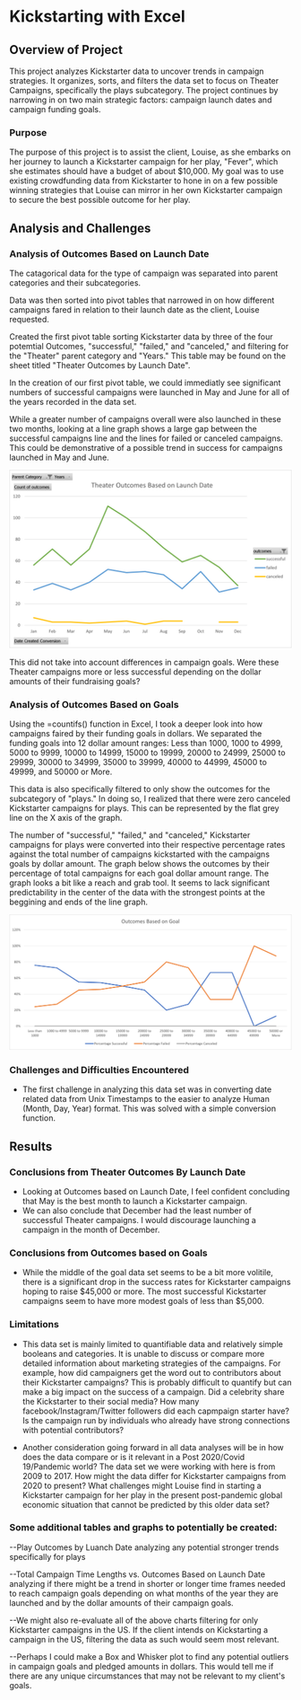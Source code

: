# **Kickstarting with Excel**

## Overview of Project

This project analyzes Kickstarter data to uncover trends in campaign strategies. It organizes, sorts, and filters the data set to focus on Theater Campaigns, specifically the plays subcategory. The project continues by narrowing in on two main strategic factors: campaign launch dates and campaign funding goals.  

### Purpose

The purpose of this project is to assist the client, Louise, as she embarks on her journey to launch a Kickstarter campaign for her play, "Fever", which she estimates should have a budget of about $10,000. My goal was to use existing crowdfunding data from Kickstarter to hone in on a few possible winning strategies that Louise can mirror in her own Kickstarter campaign to secure the best possible outcome for her play.

## Analysis and Challenges

### Analysis of Outcomes Based on Launch Date

The catagorical data for the type of campaign was separated into parent categories and their subcategories.

Data was then sorted into pivot tables that narrowed in on how different campaigns fared in relation to their launch date as the client, Louise requested.

Created the first pivot table sorting Kickstarter data by three of the four potemtial Outcomes, "successful," "failed," and "canceled," and filtering for the "Theater" parent category and "Years." This table may be found on the sheet titled "Theater Outcomes by Launch Date". 

In the creation of our first pivot table, we could immediatly see significant numbers of successful campaigns were launched in May and June for all of the years recorded in the data set. 

While a greater number of campaigns overall were also launched in these two months, looking at a line graph shows a large gap between the successful campaigns line and the lines for failed or canceled campaigns. This could be demonstrative of a possible trend in success for campaigns launched in May and June. 

![Theater_Outcomes_vs_Launch](resources/Theater_Outcomes_vs_Launch.png)     

This did not take into account differences in campaign goals. Were these Theater campaigns more or less successful depending on the dollar amounts of their fundraising goals? 

### Analysis of Outcomes Based on Goals

Using the =countifs() function in Excel, I took a deeper look into how campaigns faired by their funding goals in dollars. We separated the funding goals into 12 dollar amount ranges: Less than 1000, 1000 to 4999, 5000 to 9999, 10000 to 14999, 15000 to 19999, 20000 to 24999, 25000 to 29999, 30000 to 34999, 35000 to 39999, 40000 to 44999, 45000 to 49999, and 50000 or More.  

This data is also specifically filtered to only show the outcomes for the subcategory of "plays."  In doing so, I realized that there were zero canceled Kickstarter campaigns for plays.  This can be represented by the flat grey line on the X axis of the graph.  

The number of "successful," "failed," and "canceled," Kickstarter campaigns for plays were converted into their respective percentage rates against the total number of campaigns kickstarted with the campaigns goals by dollar amount.  The graph below shows the outcomes by their percentage of total campaigns for each goal dollar amount range. The graph looks a bit like a reach and grab tool.  It seems to lack significant predictability in the center of the data with the strongest points at the beggining and ends of the line graph.


![Outcomes_vs_Goals](resources/Outcomes_vs_Goals.png)

### Challenges and Difficulties Encountered

- The first challenge in analyzing this data set was in converting date related data from Unix Timestamps to the easier to analyze Human (Month, Day, Year) format. This was solved with a simple conversion function. 


## Results

### Conclusions from Theater Outcomes By Launch Date

- Looking at Outcomes based on Launch Date, I feel confident concluding that May is the best month to launch a Kickstarter campaign. 
- We can also conclude that December had the least number of successful Theater campaigns. I would discourage launching a campaign in the month of December.

### Conclusions from Outcomes based on Goals
 - While the middle of the goal data set seems to be a bit more volitile, there is a significant drop in the success rates for Kickstarter campaigns hoping to raise $45,000 or more. The most successful Kickstarter campaigns seem to have more modest goals of less than $5,000.  

### Limitations

- This data set is mainly limited to quantifiable data and relatively simple booleans and categories.  It is unable to discuss or compare more detailed information about marketing strategies of the campaigns. For example, how did campaigners get the word out to contributors about their Kickstarter campaigns?  This is probably difficult to quantify but can make a big impact on the success of a campaign. Did a celebrity share the Kickstarter to their social media? How many facebook/Instagram/Twitter followers did each capmpaign starter have? Is the campaign run by individuals who already have strong connections with potential contributors? 

- Another consideration going forward in all data analyses will be in how does the data compare or is it relevant in a Post 2020/Covid 19/Pandemic world? The data set we were working with here is from 2009 to 2017.  How might the data differ for Kickstarter campaigns from 2020 to present? What challenges might Louise find in starting a Kickstarter campaign for her play in the present post-pandemic global economic situation that cannot be predicted by this older data set?


### Some additional tables and graphs to potentially be created:

 --Play Outcomes by Luanch Date analyzing any potential stronger trends specifically for plays  
 
 --Total Campaign Time Lengths vs. Outcomes Based on Launch Date analyzing if there might be a trend in shorter or longer time frames needed to reach campaign goals depending on what months of the year they are launched and by the dollar amounts of their campaign goals. 

 --We might also re-evaluate all of the above charts filtering for only Kickstarter campaigns in the US.  If the client intends on Kickstarting a campaign in the US, filtering the data as such would seem most relevant.
 
 --Perhaps I could make a Box and Whisker plot to find any potential outliers in campaign goals and pledged amounts in dollars.  This would tell me if there are any unique circumstances that may not be relevant to my client's goals.

